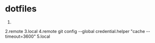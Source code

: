 dotfiles
===

1.
2.remote
3.local
4.remote    git config --global credential.helper "cache --timeout=3600"
5.local